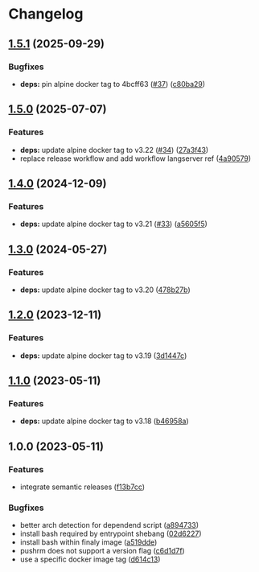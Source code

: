 # Changelog

## [1.5.1](https://github.com/actionhippie/pushrm/compare/v1.5.0...v1.5.1) (2025-09-29)


### Bugfixes

* **deps:** pin alpine docker tag to 4bcff63 ([#37](https://github.com/actionhippie/pushrm/issues/37)) ([c80ba29](https://github.com/actionhippie/pushrm/commit/c80ba293e90bbd4b363989b79846e77d6de8bea1))

## [1.5.0](https://github.com/actionhippie/pushrm/compare/v1.4.0...v1.5.0) (2025-07-07)


### Features

* **deps:** update alpine docker tag to v3.22 ([#34](https://github.com/actionhippie/pushrm/issues/34)) ([27a3f43](https://github.com/actionhippie/pushrm/commit/27a3f434291a71edee02561fd145f08514510437))
* replace release workflow and add workflow langserver ref ([4a90579](https://github.com/actionhippie/pushrm/commit/4a90579ba8af06bc30825f8637414215b7b15754))

## [1.4.0](https://github.com/actionhippie/pushrm/compare/v1.3.0...v1.4.0) (2024-12-09)


### Features

* **deps:** update alpine docker tag to v3.21 ([#33](https://github.com/actionhippie/pushrm/issues/33)) ([a5605f5](https://github.com/actionhippie/pushrm/commit/a5605f58f337a936a4d115c9ed065987921c846b))

## [1.3.0](https://github.com/actionhippie/pushrm/compare/v1.2.0...v1.3.0) (2024-05-27)


### Features

* **deps:** update alpine docker tag to v3.20 ([478b27b](https://github.com/actionhippie/pushrm/commit/478b27bcad9d1f0c9dcb9670677e45cced640c05))

## [1.2.0](https://github.com/actionhippie/pushrm/compare/v1.1.0...v1.2.0) (2023-12-11)


### Features

* **deps:** update alpine docker tag to v3.19 ([3d1447c](https://github.com/actionhippie/pushrm/commit/3d1447c22a42828abdb32216564fa4bbd98dab78))

## [1.1.0](https://github.com/actionhippie/pushrm/compare/v1.0.0...v1.1.0) (2023-05-11)


### Features

* **deps:** update alpine docker tag to v3.18 ([b46958a](https://github.com/actionhippie/pushrm/commit/b46958ab4049bf170b0fac8f8baf4a750aaae203))

## 1.0.0 (2023-05-11)


### Features

* integrate semantic releases ([f13b7cc](https://github.com/actionhippie/pushrm/commit/f13b7ccfceff27118a7315be0ce0d3fd69970eb7))


### Bugfixes

* better arch detection for dependend script ([a894733](https://github.com/actionhippie/pushrm/commit/a89473321bdd59073c912ff1b8f6332bfa37359e))
* install bash required by entrypoint shebang ([02d6227](https://github.com/actionhippie/pushrm/commit/02d622765303301be25819064c4f4ad4ad870933))
* install bash within finaly image ([a519dde](https://github.com/actionhippie/pushrm/commit/a519ddeaa7ac9d83ec42feaeea7bde67d27d316e))
* pushrm does not support a version flag ([c6d1d7f](https://github.com/actionhippie/pushrm/commit/c6d1d7fe76f8b08be2d2488bb89e2ffeb5d91d42))
* use a specific docker image tag ([d614c13](https://github.com/actionhippie/pushrm/commit/d614c1392f688904359122b35c4b6ffc74573c46))
